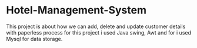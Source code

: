 # Hotel-Management-System
This project is about how we can add, delete and update customer details with paperless process
for this project i used Java swing, Awt and for i used Mysql for data storage.
